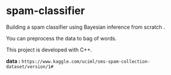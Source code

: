 # spam-classifier

Building a spam classifier using Bayesian inference from scratch .

You can preprocess the data to bag of words.

This project is developed with C++.

**data :**
`https://www.kaggle.com/uciml/sms-spam-collection-dataset/version/1#`
